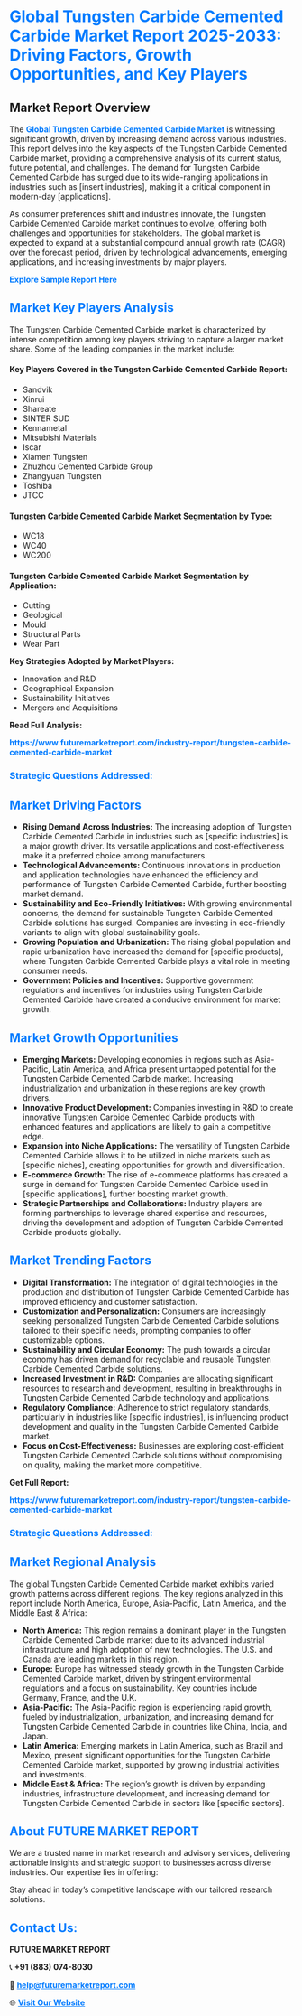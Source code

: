 <h1 style="color: #007BFF;">Global Tungsten Carbide Cemented Carbide Market Report 2025-2033: Driving Factors, Growth Opportunities, and Key Players</h1>

<section id="overview">
<h2>Market Report Overview</h2>
<p>The <a href="https://www.futuremarketreport.com/industry-report/tungsten-carbide-cemented-carbide-market" style="color: #007BFF; text-decoration: none;"><strong>Global Tungsten Carbide Cemented Carbide Market</strong></a> is witnessing significant growth, driven by increasing demand across various industries. This report delves into the key aspects of the Tungsten Carbide Cemented Carbide market, providing a comprehensive analysis of its current status, future potential, and challenges. The demand for Tungsten Carbide Cemented Carbide has surged due to its wide-ranging applications in industries such as [insert industries], making it a critical component in modern-day [applications].</p>
<p>As consumer preferences shift and industries innovate, the Tungsten Carbide Cemented Carbide market continues to evolve, offering both challenges and opportunities for stakeholders. The global market is expected to expand at a substantial compound annual growth rate (CAGR) over the forecast period, driven by technological advancements, emerging applications, and increasing investments by major players.</p>
</section>

<section id="overview">
<p><a href="https://www.futuremarketreport.com/request-sample/reportId=109687" style="color: #007BFF; text-decoration: none;"><strong>Explore Sample Report Here</strong></a></p>
</section>

<section id="key-players">
<h2 style="color: #007BFF;">Market Key Players Analysis</h2>
<p>The Tungsten Carbide Cemented Carbide market is characterized by intense competition among key players striving to capture a larger market share. Some of the leading companies in the market include:</p>
<h4>Key Players Covered in the Tungsten Carbide Cemented Carbide Report:</h4>
<ul><li>Sandvik</li><li>Xinrui</li><li>Shareate</li><li>SINTER SUD</li><li>Kennametal</li><li>Mitsubishi Materials</li><li>Iscar</li><li>Xiamen Tungsten</li><li>Zhuzhou Cemented Carbide Group</li><li>Zhangyuan Tungsten</li><li>Toshiba</li><li>JTCC</li></ul>
<h4>Tungsten Carbide Cemented Carbide Market Segmentation by Type:</h4>
<ul><li>WC18</li><li>WC40</li><li>WC200</li></ul>

<h4>Tungsten Carbide Cemented Carbide Market Segmentation by Application:</h4>
<ul><li>Cutting</li><li>Geological</li><li>Mould</li><li>Structural Parts</li><li>Wear Part</li></ul>
<p><strong>Key Strategies Adopted by Market Players:</strong></p>
<ul>
<li>Innovation and R&D</li>
<li>Geographical Expansion</li>
<li>Sustainability Initiatives</li>
<li>Mergers and Acquisitions</li>
</ul>
</section>

<section>
<p><strong>Read Full Analysis: </strong></p><a href="https://www.futuremarketreport.com/industry-report/tungsten-carbide-cemented-carbide-market" style="color: #007BFF; text-decoration: none;"><strong>https://www.futuremarketreport.com/industry-report/tungsten-carbide-cemented-carbide-market</strong></a>
<h3 style="color: #007BFF;">Strategic Questions Addressed:</h3>
</section>

<section id="driving-factors">
<h2 style="color: #007BFF;">Market Driving Factors</h2>
<ul>
<li><strong>Rising Demand Across Industries:</strong> The increasing adoption of Tungsten Carbide Cemented Carbide in industries such as [specific industries] is a major growth driver. Its versatile applications and cost-effectiveness make it a preferred choice among manufacturers.</li>
<li><strong>Technological Advancements:</strong> Continuous innovations in production and application technologies have enhanced the efficiency and performance of Tungsten Carbide Cemented Carbide, further boosting market demand.</li>
<li><strong>Sustainability and Eco-Friendly Initiatives:</strong> With growing environmental concerns, the demand for sustainable Tungsten Carbide Cemented Carbide solutions has surged. Companies are investing in eco-friendly variants to align with global sustainability goals.</li>
<li><strong>Growing Population and Urbanization:</strong> The rising global population and rapid urbanization have increased the demand for [specific products], where Tungsten Carbide Cemented Carbide plays a vital role in meeting consumer needs.</li>
<li><strong>Government Policies and Incentives:</strong> Supportive government regulations and incentives for industries using Tungsten Carbide Cemented Carbide have created a conducive environment for market growth.</li>
</ul>
</section>

<section id="growth-opportunities">
<h2 style="color: #007BFF;">Market Growth Opportunities</h2>
<ul>
<li><strong>Emerging Markets:</strong> Developing economies in regions such as Asia-Pacific, Latin America, and Africa present untapped potential for the Tungsten Carbide Cemented Carbide market. Increasing industrialization and urbanization in these regions are key growth drivers.</li>
<li><strong>Innovative Product Development:</strong> Companies investing in R&D to create innovative Tungsten Carbide Cemented Carbide products with enhanced features and applications are likely to gain a competitive edge.</li>
<li><strong>Expansion into Niche Applications:</strong> The versatility of Tungsten Carbide Cemented Carbide allows it to be utilized in niche markets such as [specific niches], creating opportunities for growth and diversification.</li>
<li><strong>E-commerce Growth:</strong> The rise of e-commerce platforms has created a surge in demand for Tungsten Carbide Cemented Carbide used in [specific applications], further boosting market growth.</li>
<li><strong>Strategic Partnerships and Collaborations:</strong> Industry players are forming partnerships to leverage shared expertise and resources, driving the development and adoption of Tungsten Carbide Cemented Carbide products globally.</li>
</ul>
</section>

<section id="trending-factors">
<h2 style="color: #007BFF;">Market Trending Factors</h2>
<ul>
<li><strong>Digital Transformation:</strong> The integration of digital technologies in the production and distribution of Tungsten Carbide Cemented Carbide has improved efficiency and customer satisfaction.</li>
<li><strong>Customization and Personalization:</strong> Consumers are increasingly seeking personalized Tungsten Carbide Cemented Carbide solutions tailored to their specific needs, prompting companies to offer customizable options.</li>
<li><strong>Sustainability and Circular Economy:</strong> The push towards a circular economy has driven demand for recyclable and reusable Tungsten Carbide Cemented Carbide solutions.</li>
<li><strong>Increased Investment in R&D:</strong> Companies are allocating significant resources to research and development, resulting in breakthroughs in Tungsten Carbide Cemented Carbide technology and applications.</li>
<li><strong>Regulatory Compliance:</strong> Adherence to strict regulatory standards, particularly in industries like [specific industries], is influencing product development and quality in the Tungsten Carbide Cemented Carbide market.</li>
<li><strong>Focus on Cost-Effectiveness:</strong> Businesses are exploring cost-efficient Tungsten Carbide Cemented Carbide solutions without compromising on quality, making the market more competitive.</li>
</ul>
</section>

<section>
<p><strong>Get Full Report: </strong></p><a href="https://www.futuremarketreport.com/industry-report/tungsten-carbide-cemented-carbide-market" style="color: #007BFF; text-decoration: none;"><strong>https://www.futuremarketreport.com/industry-report/tungsten-carbide-cemented-carbide-market</strong></a>
<h3 style="color: #007BFF;">Strategic Questions Addressed:</h3>
</section>


<section id="regional-analysis">
<h2 style="color: #007BFF;">Market Regional Analysis</h2>
<p>The global Tungsten Carbide Cemented Carbide market exhibits varied growth patterns across different regions. The key regions analyzed in this report include North America, Europe, Asia-Pacific, Latin America, and the Middle East & Africa:</p>
<ul>
<li><strong>North America:</strong> This region remains a dominant player in the Tungsten Carbide Cemented Carbide market due to its advanced industrial infrastructure and high adoption of new technologies. The U.S. and Canada are leading markets in this region.</li>
<li><strong>Europe:</strong> Europe has witnessed steady growth in the Tungsten Carbide Cemented Carbide market, driven by stringent environmental regulations and a focus on sustainability. Key countries include Germany, France, and the U.K.</li>
<li><strong>Asia-Pacific:</strong> The Asia-Pacific region is experiencing rapid growth, fueled by industrialization, urbanization, and increasing demand for Tungsten Carbide Cemented Carbide in countries like China, India, and Japan.</li>
<li><strong>Latin America:</strong> Emerging markets in Latin America, such as Brazil and Mexico, present significant opportunities for the Tungsten Carbide Cemented Carbide market, supported by growing industrial activities and investments.</li>
<li><strong>Middle East & Africa:</strong> The region’s growth is driven by expanding industries, infrastructure development, and increasing demand for Tungsten Carbide Cemented Carbide in sectors like [specific sectors].</li>
</ul>
</section>

<footer>
<h2 style="color: #007BFF;">About FUTURE MARKET REPORT</h2>
<p>We are a trusted name in market research and advisory services, delivering actionable insights and strategic support to businesses across diverse industries. Our expertise lies in offering:</p>

<p>Stay ahead in today’s competitive landscape with our tailored research solutions.</p>

<h2 style="color: #007BFF;">Contact Us:</h2>
<p><strong>FUTURE MARKET REPORT</strong></p>
<p>📞 <strong>+91 (883) 074-8030</strong></p>
<p>📧 <strong><a href="mailto:help@futuremarketreport.com" style="color: #007BFF;">help@futuremarketreport.com</a></strong></p>
<p>🌐 <strong><a href="https://www.futuremarketreport.com/" style="color: #007BFF;">Visit Our Website</a></strong></p>
</footer>